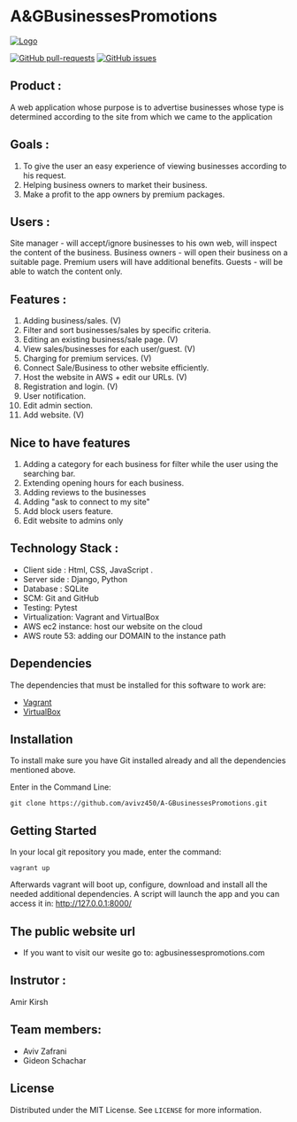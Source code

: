 # A&GBusinessesPromotions

[![Logo](https://i.imgur.com/glNeRC8.png "Logo")](https://i.imgur.com/glNeRC8.png "Logo")

[![GitHub pull-requests](https://img.shields.io/github/issues-pr/avivz450/A-GBusinessesPromotions.svg)](https://github.com/avivz450/A-GBusinessesPromotions/pulls)
[![GitHub issues](https://img.shields.io/github/issues/avivz450/A-GBusinessesPromotions.svg)](https://github.com/avivz450/A-GBusinessesPromotions/issues/)

## Product :
A web application whose purpose is to advertise businesses whose type is determined according to the site from which we came to the application

## Goals :
1. To give the user an easy experience of viewing businesses according to his request.
2. Helping business owners to market their business.
3. Make a profit to the app owners by premium packages.

## Users :
Site manager - will accept/ignore businesses to his own web,
will inspect the content of the business.
Business owners - will open their business on a suitable page.
Premium users will have additional benefits.
Guests - will be able to watch the content only.

## Features :
1. Adding business/sales. (V)
2. Filter and sort businesses/sales by specific criteria.
3. Editing an existing business/sale page. (V)
4. View sales/businesses for each user/guest. (V)
5. Charging for premium services. (V)
6. Connect Sale/Business to other website efficiently.
7. Host the website in AWS + edit our URLs. (V)
8. Registration and login. (V)
9. User notification.
10. Edit admin section.
11. Add website. (V)

## Nice to have features
1. Adding a category for each business for filter while the user using the searching bar.
2. Extending opening hours for each business.
3. Adding reviews to the businesses
4. Adding "ask to connect to my site"
5. Add block users feature.
6. Edit website to admins only

##  Technology Stack :
- Client side : Html, CSS, JavaScript .
- Server side :  Django, Python
- Database : SQLite
- SCM: Git and GitHub
- Testing: Pytest
- Virtualization: Vagrant and VirtualBox
- AWS ec2 instance: host our website on the cloud
- AWS route 53: adding our DOMAIN to the instance path

## Dependencies
The dependencies that must be installed for this software to work are:
* [Vagrant](https://www.vagrantup.com/downloads)
* [VirtualBox](https://www.virtualbox.org/wiki/Downloads)

## Installation

To install make sure you have Git installed already and all the dependencies mentioned above.

Enter in the Command Line: 
```
git clone https://github.com/avivz450/A-GBusinessesPromotions.git
```
## Getting Started
In your local git repository you made, enter the command:
```
vagrant up
```
Afterwards vagrant will boot up, configure, download and install all the needed additional dependencies.
A script will launch the app and you can access it in: http://127.0.0.1:8000/

## The public website url
- If you want to visit our wesite go to: agbusinessespromotions.com

## Instrutor :
Amir Kirsh

## Team members:
- Aviv Zafrani
- Gideon Schachar

## License

Distributed under the MIT License. See `LICENSE` for more information.
